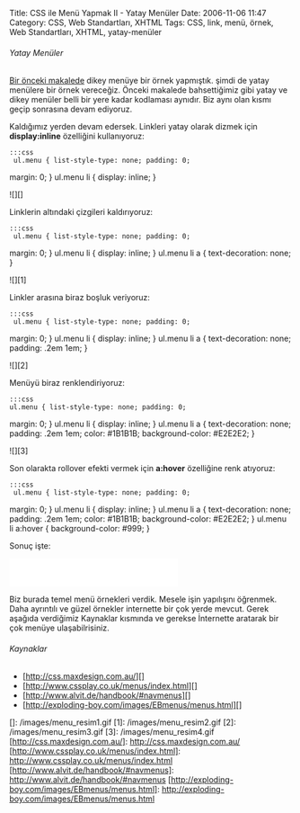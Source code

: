 Title: CSS ile Menü Yapmak II - Yatay Menüler
Date: 2006-11-06 11:47
Category: CSS, Web Standartları, XHTML
Tags: CSS, link, menü, örnek, Web Standartları, XHTML, yatay-menüler

###### Yatay Menüler

[Bir önceki makalede][] dikey menüye bir örnek yapmıştık. şimdi de yatay
menülere bir örnek vereceğiz. Önceki makalede bahsettiğimiz gibi yatay
ve dikey menüler belli bir yere kadar kodlaması aynıdır. Biz aynı olan
kısmı geçip sonrasına devam ediyoruz. <!--more-->

Kaldığımız yerden devam edersek. Linkleri yatay olarak dizmek için
**display:inline** özelliğini kullanıyoruz:

	:::css
	 ul.menu { list-style-type: none; padding: 0;
margin: 0; } ul.menu li { display: inline; } 

![][]

Linklerin altındaki çizgileri kaldırıyoruz:

	:::css
	 ul.menu { list-style-type: none; padding: 0;
margin: 0; } ul.menu li { display: inline; } ul.menu li a {
text-decoration: none; } 

![][1]

Linkler arasına biraz boşluk veriyoruz:

	:::css
	 ul.menu { list-style-type: none; padding: 0;
margin: 0; } ul.menu li { display: inline; } ul.menu li a {
text-decoration: none; padding: .2em 1em; } 

![][2]

Menüyü biraz renklendiriyoruz:

	:::css
	ul.menu { list-style-type: none; padding: 0;
margin: 0; } ul.menu li { display: inline; } ul.menu li a {
text-decoration: none; padding: .2em 1em; color: #1B1B1B;
background-color: #E2E2E2; } 

![][3]

Son olarakta rollover efekti vermek için **a:hover** özelliğine renk
atıyoruz:

	:::css
	 ul.menu { list-style-type: none; padding: 0;
margin: 0; } ul.menu li { display: inline; } ul.menu li a {
text-decoration: none; padding: .2em 1em; color: #1B1B1B;
background-color: #E2E2E2; } ul.menu li a:hover { background-color:
#999; } 

Sonuç işte:

<iframe src="/dokumanlar/menuy.html" width="300" height="50" frameborder="0" scrolling="auto"></iframe>

Biz burada temel menü örnekleri verdik. Mesele işin yapılışını öğrenmek.
Daha ayrıntılı ve güzel örnekler internette bir çok yerde mevcut. Gerek
aşağıda verdiğimiz Kaynaklar kısmında ve gerekse İnternette aratarak bir
çok menüye ulaşabilrisiniz.

###### Kaynaklar

-   [http://css.maxdesign.com.au/][]
-   [http://www.cssplay.co.uk/menus/index.html][]
-   [http://www.alvit.de/handbook/#navmenus][]
-   [http://exploding-boy.com/images/EBmenus/menus.html][]

</p>

  [Bir önceki makalede]: http://www.fatihhayrioglu.com/?p=209
  []: /images/menu_resim1.gif
  [1]: /images/menu_resim2.gif
  [2]: /images/menu_resim3.gif
  [3]: /images/menu_resim4.gif
  [http://css.maxdesign.com.au/]: http://css.maxdesign.com.au/
  [http://www.cssplay.co.uk/menus/index.html]: http://www.cssplay.co.uk/menus/index.html
  [http://www.alvit.de/handbook/#navmenus]: http://www.alvit.de/handbook/#navmenus
  [http://exploding-boy.com/images/EBmenus/menus.html]: http://exploding-boy.com/images/EBmenus/menus.html
